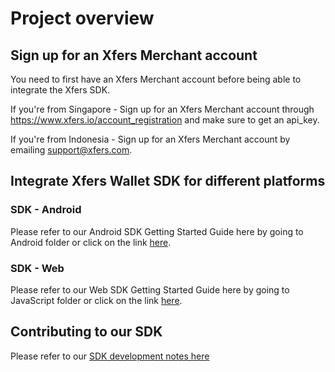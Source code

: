 # Project overview

## Sign up for an Xfers Merchant account

You need to first have an Xfers Merchant account before being able to integrate the Xfers SDK.

If you're from Singapore - Sign up for an Xfers Merchant account through https://www.xfers.io/account_registration and make sure to get an api_key.

If you're from Indonesia - Sign up for an Xfers Merchant account by emailing support@xfers.com.

## Integrate Xfers Wallet SDK for different platforms

### SDK - Android
Please refer to our Android SDK Getting Started Guide here by going to Android folder or click on the link [here](https://github.com/Xfers/xfers-sdk/tree/master/Android).

### SDK - Web
Please refer to our Web SDK Getting Started Guide here by going to JavaScript folder or click on the link [here](https://github.com/Xfers/xfers-sdk/tree/master/JavaScript).

## Contributing to our SDK
Please refer to our [SDK development notes here](https://github.com/Xfers/xfers-sdk/wiki)
